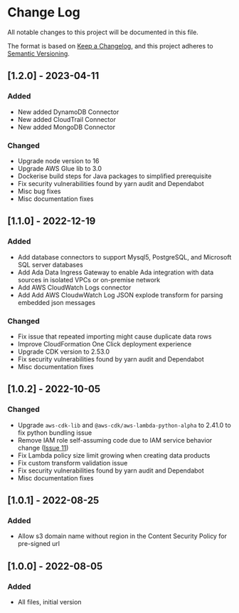 # Change Log

All notable changes to this project will be documented in this file.

The format is based on [Keep a Changelog](https://keepachangelog.com/en/1.0.0/),
and this project adheres to [Semantic Versioning](https://semver.org/spec/v2.0.0.html).

## [1.2.0] - 2023-04-11

### Added

- New added DynamoDB Connector
- New added CloudTrail Connector
- New added MongoDB Connector

### Changed

- Upgrade node version to 16
- Upgrade AWS Glue lib to 3.0
- Dockerise build steps for Java packages to simplified prerequisite
- Fix security vulnerabilities found by yarn audit and Dependabot
- Misc bug fixes
- Misc documentation fixes

## [1.1.0] - 2022-12-19

### Added

- Add database connectors to support Mysql5, PostgreSQL, and Microsoft SQL server databases
- Add Ada Data Ingress Gateway to enable Ada integration with data sources in isolated VPCs or on-premise network
- Add AWS CloudWatch Logs connector
- Add Add AWS CloudwWatch Log JSON explode transform for parsing embedded json messages

### Changed

- Fix issue that repeated importing might cause duplicate data rows
- Improve CloudFormation One Click deployment experience
- Upgrade CDK version to 2.53.0
- Fix security vulnerabilities found by yarn audit and Dependabot
- Misc documentation fixes

## [1.0.2] - 2022-10-05

### Changed

- Upgrade `aws-cdk-lib` and `@aws-cdk/aws-lambda-python-alpha` to 2.41.0 to fix python bundling issue
- Remove IAM role self-assuming code due to IAM service behavior change ([Issue 11](https://github.com/aws-solutions/automated-data-analytics-on-aws/issues/11))
- Fix Lambda policy size limit growing when creating data products
- Fix custom transform validation issue
- Fix security vulnerabilities found by yarn audit and Dependabot
- Misc documentation fixes

## [1.0.1] - 2022-08-25

### Added

- Allow s3 domain name without region in the Content Security Policy for pre-signed url

## [1.0.0] - 2022-08-05

### Added

- All files, initial version
